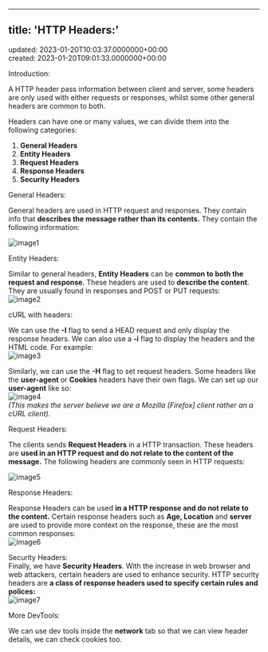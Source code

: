 * * *

## title: 'HTTP Headers:'  
updated: 2023-01-20T10:03:37.0000000+00:00  
created: 2023-01-20T09:01:33.0000000+00:00

Introduction:

A HTTP header pass information between client and server, some headers are only used with either requests or responses, whilst some other general headers are common to both.

Headers can have one or many values, we can divide them into the following categories:

1.  **General Headers**
2.  **Entity Headers**
3.  **Request Headers**
4.  **Response Headers**
5.  **Security Headers**

General Headers:

General headers are used in HTTP request and responses. They contain info that **describes the message rather than its contents.** They contain the following information:

![image1](../../../../_resources/image1-94.png)

Entity Headers:

Similar to general headers, **Entity Headers** can be **common to both the request and response**. These headers are used to **describe the content**. They are usually found in responses and POST or PUT requests:  
![image2](../../../../_resources/image2-75.png)

cURL with headers:

We can use the **\-I** flag to send a HEAD request and only display the response headers. We can also use a **\-i** flag to display the headers and the HTML code. For example:  
![image3](../../../../_resources/image3-64.png)

Similarly, we can use the **\-H** flag to set request headers. Some headers like the **user-agent** or **Cookies** headers have their own flags. We can set up our **user-agent** like so:  
![image4](../../../../_resources/image4-55.png)  
*(This makes the server believe we are a Mozilla \[Firefox\] client rather an a cURL client).*

Request Headers:

The clients sends **Request Headers** in a HTTP transaction. These headers are **used in an HTTP request and do not relate to the content of the message.** The following headers are commonly seen in HTTP requests:

![image5](../../../../_resources/image5-42.png)

Response Headers:

Response Headers can be used **in a HTTP response and do not relate to the content.** Certain response headers such as **Age, Location** and **server** are used to provide more context on the response, these are the most common responses:  
![image6](../../../../_resources/image6-31.png)

Security Headers:  
Finally, we have **Security Headers**. With the increase in web browser and web attackers, certain headers are used to enhance security. HTTP security headers are **a class of response headers used to specify certain rules and polices:**  
![image7](../../../../_resources/image7-25.png)

More DevTools:

We can use dev tools inside the **network** tab so that we can view header details, we can check cookies too.